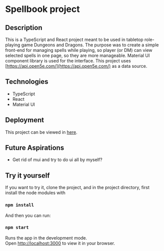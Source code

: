 # Spellbook project

## Description

This is a TypeScript and React project meant to be used in tabletop role-playing game Dungeons and Dragons.
The purpose was to create a simple front-end for managing spells while playing, so player (or DM) can view selected spells in one page, so they are more manageable.
Material UI component library is used for the interface.
This project uses [https://api.open5e.com/](https://api.open5e.com/) as a data source.

## Technologies

- TypeScript
- React
- Material UI

## Deployment

This project can be viewed in [here](https://spellbook-beta.vercel.app/).

## Future Aspirations

- Get rid of mui and try to do ui all by myself?

## Try it yourself

If you want to try it, clone the project, and in the project directory, first install the node modules with

### `npm install`

And then you can run:

### `npm start`

Runs the app in the development mode.\
Open [http://localhost:3000](http://localhost:3000) to view it in your browser.
